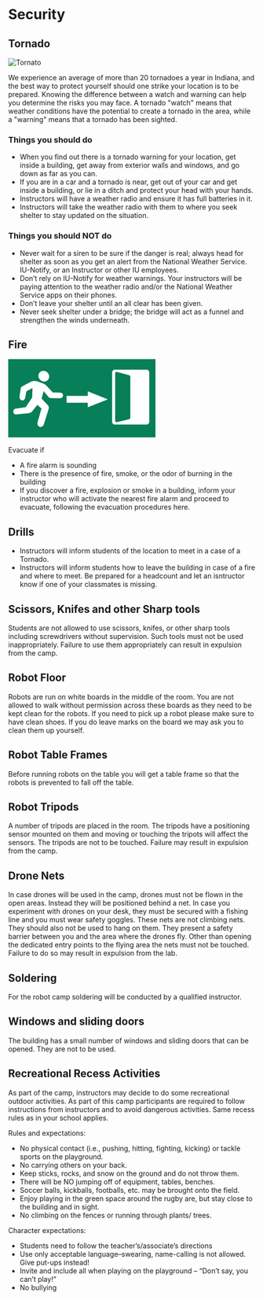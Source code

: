 # Security

## Tornado

![Tornato](https://upload.wikimedia.org/wikipedia/commons/thumb/d/d7/Funnel_near_Eads%2C_Colorado.jpg/600px-Funnel_near_Eads%2C_Colorado.jpg)

We experience an average of more than 20 tornadoes a year in Indiana, and the best way to protect yourself should one strike your location is to be prepared. Knowing the difference between a watch and warning can help you determine the risks you may face. A tornado "watch" means that weather conditions have the potential to create a tornado in the area, while a "warning" means that a tornado has been sighted.  

### Things you should do

* When you find out there is a tornado warning for your location, get inside a building, get away from exterior walls and windows, and go down as far as you can.
* If you are in a car and a tornado is near, get out of your car and get inside a building, or lie in a ditch and protect your head with your hands.
* Instructors will have a weather radio and ensure it has full batteries in it.
* Instructors will take the weather radio with them to where you seek shelter to stay updated on the situation.

### Things you should NOT do

* Never wait for a siren to be sure if the danger is real; always head for shelter as soon as you get an alert from the National Weather Service. IU-Notify, or an Instructor or other IU employees.
* Don’t rely on IU-Notify for weather warnings. Your instructors will be paying attention to the weather radio and/or the National Weather Service apps on their phones.  
* Don’t leave your shelter until an all clear has been given.
* Never seek shelter under a bridge; the bridge will act as a funnel and strengthen the winds underneath.

## Fire

![fire](images/exit.png)

Evacuate if

* A fire alarm is sounding
* There is the presence of fire, smoke, or the odor of burning in the building
* If you discover a fire, explosion or smoke in a building, inform your instructor who will activate the nearest fire alarm and proceed to evacuate, following the evacuation procedures here. 

## Drills

* Instructors will inform students of the location to meet in a case of a Tornado.
* Instructors will inform students how to leave the building in case of a fire and where to meet. Be prepared for a headcount and let an isntructor know if one of your classmates is missing.


## Scissors, Knifes and other Sharp tools

Students are not allowed to use scissors, knifes, or other sharp tools including screwdrivers without supervision. Such tools must not be used inappropriately. Failure to use them appropriately can result in expulsion from the camp.

## Robot Floor

Robots are run on white boards in the middle of the room. You are not allowed to walk without permission across these boards as they need to be kept clean for the robots. If you need to pick up a robot please make sure to have clean shoes. If you do leave marks on the board we may ask you to clean them up yourself. 

## Robot Table Frames

Before running robots on the table you will get a table frame so that the robots is prevented to fall off the table.  

## Robot Tripods

A number of tripods are placed in the room. The tripods have a positioning sensor mounted on them and moving or touching the tripots will affect the sensors. The tripods are not to be touched. Failure may result in expulsion from the camp.

## Drone Nets

In case drones will be used in the camp, drones must not be flown in the open areas. Instead they will be positioned behind a net. In case you experiment with drones on your desk, they must be secured with a fishing line and you must wear safety goggles. These nets are not climbing nets. They should also not be used to hang on them. They present a safety barrier between you and the area where the drones fly. Other than opening the dedicated entry points to the flying area the nets must not be touched. Failure to do so may result in expulsion from the lab.

## Soldering

For the robot camp soldering will be conducted by a qualified instructor. 

## Windows and sliding doors

The building has a small number of windows and sliding doors that can be opened. They are not to be used.

## Recreational Recess Activities

As part of the camp, instructors may decide to do some recreational outdoor activities. As part of this camp participants are required to follow instructions from instructors and to avoid dangerous activities. Same recess rules as in your school applies.

Rules and expectations:

* No physical contact (i.e., pushing, hitting, fighting, kicking) or tackle sports on the playground.
* No carrying others on your back.
* Keep sticks, rocks, and snow on the ground and do not throw them.
* There will be NO jumping off of equipment, tables, benches.
* Soccer balls, kickballs, footballs, etc. may be brought onto the field.
* Enjoy playing in the green space around the rugby are, but stay close to the building and in sight.
* No climbing on the fences or running through plants/ trees.

Character expectations:

* Students need to follow the teacher’s/associate’s directions 
* Use only acceptable language–swearing, name-calling is not allowed. Give put-ups instead!
* Invite and include all when playing on the playground – “Don’t say, you can’t play!”
* No bullying
